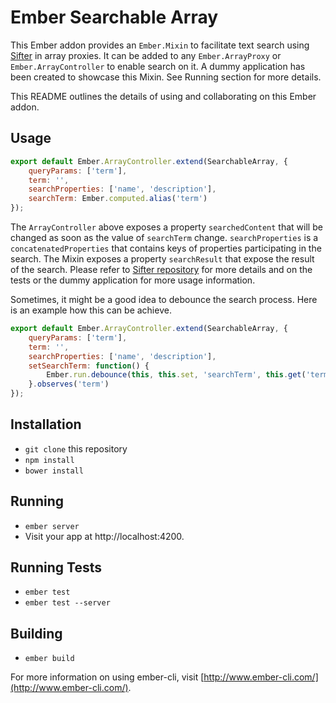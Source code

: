 # Ember Searchable Array

This Ember addon provides an `Ember.Mixin` to facilitate text search using [Sifter](https://github.com/brianreavis/sifter.js) in array proxies. It can be added to any `Ember.ArrayProxy` or `Ember.ArrayController` to enable search on it. A dummy application has been created to showcase this Mixin. See Running section for more details. 

This README outlines the details of using and collaborating on this Ember addon. 

## Usage

```js
export default Ember.ArrayController.extend(SearchableArray, {
	queryParams: ['term'],
	term: '',
	searchProperties: ['name', 'description'],
	searchTerm: Ember.computed.alias('term')
});
```

The `ArrayController` above exposes a property `searchedContent` that will be changed as soon as the value of `searchTerm` change. `searchProperties` is a `concatenatedProperties` that contains keys of properties participating in the search. The Mixin exposes a property `searchResult` that expose the result of the search. Please refer to [Sifter repository](https://github.com/brianreavis/sifter.js) for more details and on the tests or the dummy application for more usage information. 

Sometimes, it might be a good idea to debounce the search process. Here is an example how this can be achieve. 

```js
export default Ember.ArrayController.extend(SearchableArray, {
	queryParams: ['term'],
	term: '',
	searchProperties: ['name', 'description'],
	setSearchTerm: function() {
		Ember.run.debounce(this, this.set, 'searchTerm', this.get('term'), 150);
	}.observes('term')
});
```

## Installation

* `git clone` this repository
* `npm install`
* `bower install`

## Running

* `ember server`
* Visit your app at http://localhost:4200.

## Running Tests

* `ember test`
* `ember test --server`

## Building

* `ember build`

For more information on using ember-cli, visit [http://www.ember-cli.com/](http://www.ember-cli.com/).
